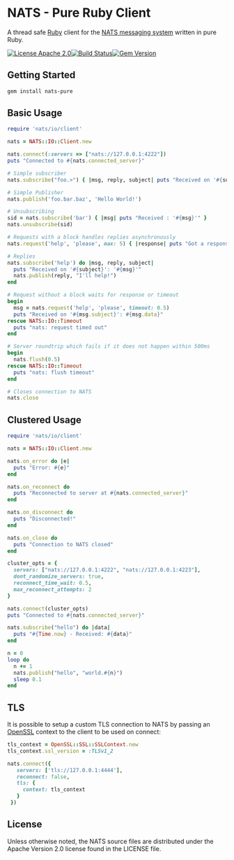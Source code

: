 # NATS - Pure Ruby Client

A thread safe [Ruby](http://ruby-lang.org) client for the [NATS messaging system](https://nats.io) written in pure Ruby.

[![License Apache 2.0](https://img.shields.io/badge/License-Apache2-blue.svg)](https://www.apache.org/licenses/LICENSE-2.0)[![Build Status](https://travis-ci.org/nats-io/nats-pure.rb.svg)](http://travis-ci.org/nats-io/nats-pure.rb)[![Gem Version](https://d25lcipzij17d.cloudfront.net/badge.svg?id=rb&type=5&v=0.5.0)](https://rubygems.org/gems/nats-pure/versions/0.5.0)

## Getting Started

```bash
gem install nats-pure
```

## Basic Usage

```ruby
require 'nats/io/client'

nats = NATS::IO::Client.new

nats.connect(:servers => ["nats://127.0.0.1:4222"])
puts "Connected to #{nats.connected_server}"

# Simple subscriber
nats.subscribe("foo.>") { |msg, reply, subject| puts "Received on '#{subject}': '#{msg}'" }

# Simple Publisher
nats.publish('foo.bar.baz', 'Hello World!')

# Unsubscribing
sid = nats.subscribe('bar') { |msg| puts "Received : '#{msg}'" }
nats.unsubscribe(sid)

# Requests with a block handles replies asynchronously
nats.request('help', 'please', max: 5) { |response| puts "Got a response: '#{response}'" }

# Replies
nats.subscribe('help') do |msg, reply, subject|
  puts "Received on '#{subject}': '#{msg}'"
  nats.publish(reply, "I'll help!")
end

# Request without a block waits for response or timeout
begin
  msg = nats.request('help', 'please', timeout: 0.5)
  puts "Received on '#{msg.subject}': #{msg.data}"
rescue NATS::IO::Timeout
  puts "nats: request timed out"
end

# Server roundtrip which fails if it does not happen within 500ms
begin
  nats.flush(0.5)
rescue NATS::IO::Timeout
  puts "nats: flush timeout"
end

# Closes connection to NATS
nats.close
```

## Clustered Usage

```ruby
require 'nats/io/client'

nats = NATS::IO::Client.new

nats.on_error do |e|
  puts "Error: #{e}"
end

nats.on_reconnect do
  puts "Reconnected to server at #{nats.connected_server}"
end

nats.on_disconnect do
  puts "Disconnected!"
end

nats.on_close do
  puts "Connection to NATS closed"
end

cluster_opts = {
  servers: ["nats://127.0.0.1:4222", "nats://127.0.0.1:4223"],
  dont_randomize_servers: true,
  reconnect_time_wait: 0.5,
  max_reconnect_attempts: 2
}

nats.connect(cluster_opts)
puts "Connected to #{nats.connected_server}"

nats.subscribe("hello") do |data|
  puts "#{Time.now} - Received: #{data}"
end

n = 0
loop do
  n += 1
  nats.publish("hello", "world.#{n}")
  sleep 0.1
end
```

## TLS

It is possible to setup a custom TLS connection to NATS by passing
an [OpenSSL](http://ruby-doc.org/stdlib-2.3.2/libdoc/openssl/rdoc/OpenSSL/SSL/SSLContext.html) context to the client to be used on connect:

```ruby
tls_context = OpenSSL::SSL::SSLContext.new
tls_context.ssl_version = :TLSv1_2

nats.connect({
   servers: ['tls://127.0.0.1:4444'],
   reconnect: false,
   tls: {
     context: tls_context
   }
 })
```

## License

Unless otherwise noted, the NATS source files are distributed under
the Apache Version 2.0 license found in the LICENSE file.
